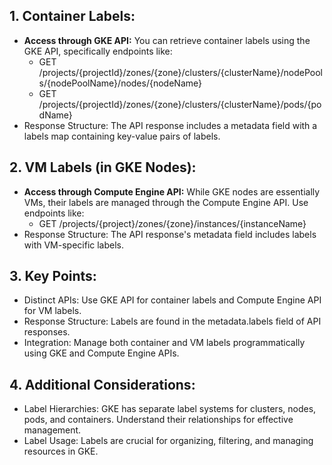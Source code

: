 ## 1. Container Labels:
- **Access through GKE API:** You can retrieve container labels using the GKE API, specifically endpoints like:
  - GET /projects/{projectId}/zones/{zone}/clusters/{clusterName}/nodePools/{nodePoolName}/nodes/{nodeName}
  - GET /projects/{projectId}/zones/{zone}/clusters/{clusterName}/pods/{podName}
- Response Structure: The API response includes a metadata field with a labels map containing key-value pairs of labels.

## 2. VM Labels (in GKE Nodes):
- **Access through Compute Engine API:** While GKE nodes are essentially VMs, their labels are managed through the Compute Engine API. Use endpoints like:
  - GET /projects/{project}/zones/{zone}/instances/{instanceName}
- Response Structure: The API response's metadata field includes labels with VM-specific labels.

## 3. Key Points:
- Distinct APIs: Use GKE API for container labels and Compute Engine API for VM labels.
- Response Structure: Labels are found in the metadata.labels field of API responses.
- Integration: Manage both container and VM labels programmatically using GKE and Compute Engine APIs.

## 4. Additional Considerations:
- Label Hierarchies: GKE has separate label systems for clusters, nodes, pods, and containers. Understand their relationships for effective management.
- Label Usage: Labels are crucial for organizing, filtering, and managing resources in GKE.
